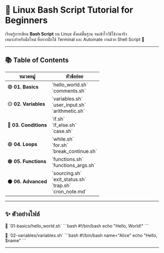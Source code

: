 # 🐧 Linux Bash Script Tutorial for Beginners

เรียนรู้การเขียน **Bash Script** บน Linux ตั้งแต่พื้นฐาน จนเข้าใจวิธีใช้งานจริง  
เหมาะสำหรับมือใหม่ ที่อยากฝึกใช้ Terminal และ Automate งานด้วย Shell Script 🚀

---

## 📚 **Table of Contents**

| หมวดหมู่       | หัวข้อย่อย                     |
|-----------------|--------------------------------|
| 🟢 **01. Basics**      | \`hello_world.sh\`<br>\`comments.sh\` |
| 🟡 **02. Variables**   | \`variables.sh\`<br>\`user_input.sh\`<br>\`arithmetic.sh\` |
| 🔵 **03. Conditions**  | \`if.sh\`<br>\`if_else.sh\`<br>\`case.sh\` |
| 🟣 **04. Loops**       | \`while.sh\`<br>\`for.sh\`<br>\`break_continue.sh\` |
| 🟠 **05. Functions**   | \`functions.sh\`<br>\`functions_args.sh\` |
| ⚫ **06. Advanced**    | \`sourcing.sh\`<br>\`exit_status.sh\`<br>\`trap.sh\`<br>\`cron_note.md\` |

---

## ✨ **ตัวอย่างไฟล์**

📄 \`01-basics/hello_world.sh\`
\`\`\`bash
#!/bin/bash
echo "Hello, World!"
\`\`\`

📄 \`02-variables/variables.sh\`
\`\`\`bash
#!/bin/bash
name="Alice"
echo "Hello, \$name"
\`\`\`

---
